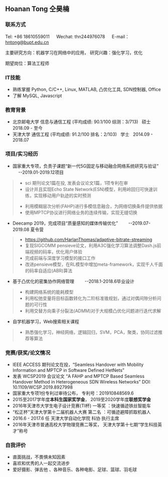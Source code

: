 ## Hoanan Tong 仝昊楠

<!--You can use the [editor on GitHub](https://github.com/HarlanThomas/HarlanThomas.github.io/edit/master/index.md) to maintain and preview the content for your website in Markdown files.
[comment]: Whenever you commit to this repository, GitHub Pages will run [Jekyll](https://jekyllrb.com/) to rebuild the pages in your site, from the content in your Markdown files.
-->

### 联系方式

Tel: +86 18610559011   &emsp;   Wechat: thn244976078  &emsp;  E-mail： hntong@bupt.edu.cn

主要研究方向：机器学习在网络中的应用，     研究兴趣：强化学习，优化

期望岗位：算法工程师

### IT技能

-	熟练掌握  Python, C/C++, Linux, MATLAB, 凸优化工具, SDN控制器, Office
-	了解      MySQL, Javascript

### 教育背景

-	北京邮电大学			信息与通信工程 (平均成绩: 90.1/100 综测：3/713)	 &nbsp;    硕士   &nbsp;    2018.09 - 至今
-	天津大学				通信工程 (平均成绩: 91.2/100  排名：2/103)	       &nbsp;    学士	  &nbsp;    2014.09 - 2018.07

### 项目/实习经历

* 国家重大专项，负责子课题“新一代5G固定与移动融合网络系统研究与验证”        &emsp;  --2019.01-2019.12项目    
>    * sci 期刊论文1篇在投, 发表会议论文1篇，1项专利在审
>    * 设计并且实现Echo State Network(ESN)模型，利用岭回归可快速训练，实现移动用户轨迹的实时预测
>    - 利用模糊层次分析(FAHP)进行多模信息融合，为网络切换条件提供依据
>   - 使用MPTCP协议进行网络业务的连续传输，实现无缝切换
-	Deecamp 2019，完成项目“质量感知的媒体传输优化”                         &nbsp;&nbsp;&nbsp;&emsp;  --2019.07-2019.08 夏令营
>    - https://github.com/HarlanThomas/adaptive-bitrate-streaming
>    - 复现SIGCOMM pensieve论文，利用A3C强化学习算法调整Dash.js前端视频的码率，优化用户体验
>    - 完成前端与深度学习模型的接口工作
>    - 改进pensieve模型，在RL模型中增加meta-framework，实现千人千面的码率自适应(ABR)算法
-	基于凸优化的密集协作网络管理	                                        &nbsp;&nbsp;&nbsp;&emsp;    --2018.1-2018.6毕业设计
>    - 构建网络系统的能耗模型
>   - 利用松弛变量将目标函数转化为二阶标准锥规划，通过对偶间隙分析问题的可行性
>   - 利用交替方向乘子分裂法(ADMM)对于大规模凸优化问题进行迭代求解
-	自学机器学习，Web搜索相关课程
>    - 熟悉强化学习，神经网络，逻辑回归，SVM，PCA，聚类，协同过滤推荐等算法

### 竞赛/获奖/论文情况

-	IEEE ACCESS 期刊论文在投，“Seamless Handover with Mobility Information and MPTCP in Software Defined HetNets”
- 发表 WCSP2019 会议论文 “A FAHP and MPTCP Based Seamless Handover Method in Heterogeneous SDN Wireless Networks”		DOI: 10.1109/WCSP.2019.8927998    
- 国家重大专项1份专利过审待公布，   专利号：201910848569.6
-	2015至2017学年度**本科生国家奖学金**， 2019至2020学年度**联想奖学金**
-	2016年天津市大学生电子设计竞赛(TI杯) 一等奖    ：快速循迹铁丝智能车
-	“松正杯”天津大学第十二届机器人大赛 第二名    ：可循迹避障抓取机器人
-	2016.6 - 2017.6 任 天津大学自动化学院 科协 执行主席
-	2016年天津市普通高校大学物理竞赛二等奖， 天津大学第十七期“学生科技英才”称号

### 自我评价

-	直面挑战，不畏惧未知因素
-	喜欢和优秀的人一起交流进步
-	爱好摄影、弹吉他 、各种音乐、各种电影、足球、篮球、羽毛球

<!--
### Support or Contact
Having trouble with Pages? Check out our [documentation](https://help.github.com/categories/github-pages-basics/) or [contact support](https://github.com/contact) and we’ll help you sort it out.
[comment]: ![star](https://gitee.com/itsay/resume/badge/star.svg?theme=white)](https://gitee.com/itsay/resume/stargazers)    
[comment]: ![fork](https://gitee.com/itsay/resume/badge/fork.svg?theme=white)](https://gitee.com/itsay/resume/members)
-->
